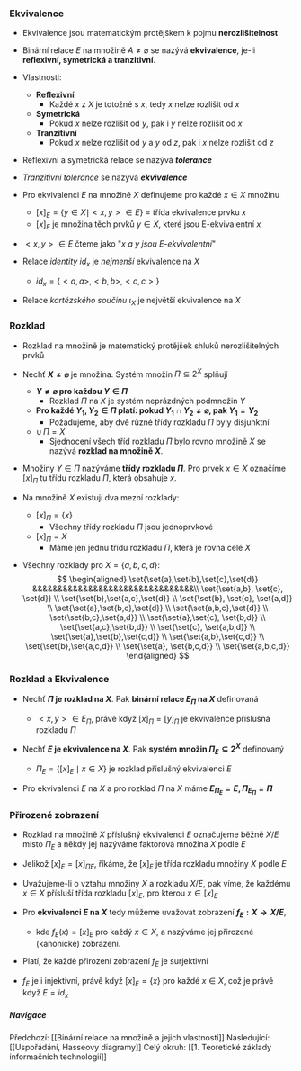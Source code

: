 ### Ekvivalence
- Ekvivalence jsou matematickým protějškem k pojmu **nerozlišitelnost**
- Binární relace $E$ na množině $A \neq \varnothing$ se nazývá **ekvivalence**, je-li **reflexivní, symetrická a tranzitivní**.
- Vlastnosti:
	- **Reflexivní**
		- Každé $x$ z $X$ je totožné s $x$, tedy $x$ nelze rozlišit od $x$
	- **Symetrická**
		- Pokud $x$ nelze rozlišit od $y$, pak i $y$ nelze rozlišit od $x$
	- **Tranzitivní**
		- Pokud $x$ nelze rozlišit od $y$ a $y$ od $z$, pak i $x$ nelze rozlišit od $z$

- Reflexivní a symetrická relace se nazývá ***tolerance***
- *Tranzitivní tolerance* se nazývá ***ekvivalence***

- Pro ekvivalenci $E$ na množině $X$ definujeme pro každé $x \in X$ množinu
	- $[x]_{E} = \{y \in X \mid <x,y> \in E \}$ = třída ekvivalence prvku $x$
	- $[x]_{E}$ je množina těch prvků $y \in X$, které jsou E-ekvivalentní $x$

- $<x,y> \in E$ čteme jako "*$x$ a $y$ jsou E-ekvivalentní*"

- Relace *identity* $id_{x}$ je *nejmenší* ekvivalence na $X$
	- $id_{x} = \{<a,a>,<b,b>,<c,c>\}$
- Relace *kartézského součinu* $\iota_{X}$ je největší ekvivalence na $X$
### Rozklad
- Rozklad na množině je matematický protějšek shluků nerozlišitelných prvků
- Nechť **$X \neq \varnothing$** je množina. Systém množin $\Pi \subseteq 2^{X}$ splňují
	- **$Y \neq \varnothing$ pro každou $Y \in \Pi$**
		- Rozklad $\Pi$ na $X$ je systém neprázdných podmnožin $Y$
	- **Pro každé $Y_{1}, Y_{2} \in \Pi$ platí: pokud $Y_{1} \cap Y_{2} \neq \varnothing$, pak $Y_{1} = Y_{2}$**
		- Požadujeme, aby dvě různé třídy rozkladu $\Pi$ byly disjunktní
	- $\cup \, \Pi = X$
		- Sjednocení všech tříd rozkladu $\Pi$ bylo rovno množině $X$ se nazývá **rozklad na množině $X$**. 
- Množiny $Y \in \Pi$ nazýváme **třídy rozkladu $\Pi$**. Pro prvek $x \in X$ označíme $[x]_{\Pi}$ tu třídu rozkladu $\Pi$, která obsahuje $x$.
- Na množině $X$ existují dva mezní rozklady:
	- $[x]_{\Pi} = \{x\}$
		- Všechny třídy rozkladu $\Pi$ jsou jednoprvkové
	- $[x]_{\Pi} = X$
		- Máme jen jednu třídu rozkladu $\Pi$, která je rovna celé $X$

- Všechny rozklady pro $X = \{a,b,c,d\}$:
$$
	\begin{aligned}
	\set{\set{a},\set{b},\set{c},\set{d}} &&&&&&&&&&&&&&&&&&&&&&&&&&&&&&&&\\
	\set{\set{a,b}, \set{c}, \set{d}} \\
	\set{\set{b},\set{a,c},\set{d}} \\
	\set{\set{b}, \set{c}, \set{a,d}} \\
	\set{\set{a},\set{b,c},\set{d}} \\
	\set{\set{a,b,c},\set{d}} \\
	\set{\set{b,c},\set{a,d}} \\
	\set{\set{a},\set{c}, \set{b,d}} \\
	\set{\set{a,c},\set{b,d}} \\
	\set{\set{c}, \set{a,b,d}} \\
	\set{\set{a},\set{b},\set{c,d}} \\
	\set{\set{a,b},\set{c,d}} \\
	\set{\set{b},\set{a,c,d}} \\
	\set{\set{a}, \set{b,c,d}} \\
	\set{\set{a,b,c,d}}
	\end{aligned}
	$$

### Rozklad a Ekvivalence
- Nechť **$\Pi$ je rozklad na $X$**. Pak **binární relace $E_{\Pi}$ na $X$** definovaná
	- $<x,y> \in E_{\Pi}$, právě když $[x]_{\Pi} = [y]_{\Pi}$
	je ekvivalence příslušná rozkladu $\Pi$

 - Nechť **$E$ je ekvivalence na $X$**. Pak **systém množin $\Pi_{E} \subseteq 2^{X}$** definovaný
	 - $\Pi_{E} = \{[x]_{E} \mid x \in X \}$
	je rozklad příslušný ekvivalenci $E$

- Pro ekvivalenci $E$ na $X$ a pro rozklad $\Pi$ na $X$ máme **$E_{\Pi_E} = E, \, \Pi_{E_\Pi} = \Pi$**
### Přirozené zobrazení
- Rozklad na množině $X$ příslušný ekvivalenci $E$ označujeme běžně $X/E$ místo $\Pi_{E}$ a někdy jej nazýváme faktorová množina $X$ podle $E$
- Jelikož $[x]_{E} = [x]_{\Pi E}$, říkáme, že $[x]_{E}$ je třída rozkladu množiny $X$ podle $E$

- Uvažujeme-li o vztahu množiny $X$ a rozkladu $X/E$, pak víme, že každému $x \in X$ přísluší třída rozkladu $[x]_{E}$, pro kterou $x \in [x]_{E}$

- Pro **ekvivalenci $E$ na $X$** tedy můžeme uvažovat zobrazení **$f_{E}:X \rightarrow X/E$**,
	- kde $f_{E}(x) = [x]_{E}$ pro každý $x \in X$,
	a nazýváme jej přirozené (kanonické) zobrazení.

- Platí, že každé přirození zobrazení $f_{E}$ je surjektivní
- $f_{E}$ je i injektivní, právě když $[x]_{E} = \{x\}$ pro každé $x \in X$, což je právě když $E = id_{x}$

##### Navigace
Předchozí:  [[Binární relace na množině a jejich vlastnosti]]
Následující: [[Uspořádání, Hasseovy diagramy]]
Celý okruh: [[1. Teoretické základy informačních technologií]]